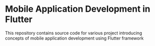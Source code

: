 # Mobile Application Development in Flutter
This repository contains source code for various project introducing concepts of mobile application development using Flutter framework
